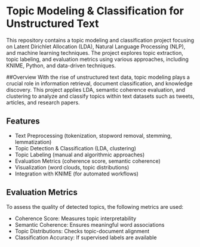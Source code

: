 # Topic Modeling & Classification for Unstructured Text
This repository contains a topic modeling and classification project focusing on Latent Dirichlet Allocation (LDA), Natural Language Processing (NLP), and machine learning techniques. The project explores topic extraction, topic labeling, and evaluation metrics using various approaches, including KNIME, Python, and data-driven techniques.

##Overview
With the rise of unstructured text data, topic modeling plays a crucial role in information retrieval, document classification, and knowledge discovery. This project applies LDA, semantic coherence evaluation, and clustering to analyze and classify topics within text datasets such as tweets, articles, and research papers.

## Features
* Text Preprocessing (tokenization, stopword removal, stemming, lemmatization)
* Topic Detection & Classification (LDA, clustering)
* Topic Labeling (manual and algorithmic approaches)
* Evaluation Metrics (coherence score, semantic coherence)
* Visualization (word clouds, topic distributions)
* Integration with KNIME (for automated workflows)

## Evaluation Metrics
To assess the quality of detected topics, the following metrics are used:
* Coherence Score: Measures topic interpretability
* Semantic Coherence: Ensures meaningful word associations
* Topic Distributions: Checks topic-document alignment
* Classification Accuracy: If supervised labels are available
